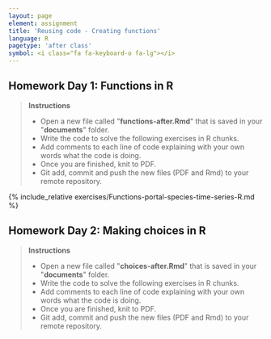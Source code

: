 ```yaml
---
layout: page
element: assignment
title: 'Reusing code - Creating functions'
language: R
pagetype: 'after class'
symbol: <i class="fa fa-keyboard-o fa-lg"></i>
---
```


## Homework Day 1: Functions in R

<!-- Challenges from https://datacarpentry.org/semester-biology/assignments/r-functions/ -->

> **Instructions**
> - Open a new file called "**functions-after.Rmd**" that is saved in your "**documents**" folder.
> - Write the code to solve the following exercises in R chunks.
> - Add comments to each line of code explaining with your own words what the code is doing.
> - Once you are finished, knit to PDF.
> - Git add, commit and push the new files (PDF and Rmd) to your remote repository.
>

{% include_relative exercises/Functions-portal-species-time-series-R.md %}


## Homework Day 2: Making choices in R

<!-- Optional exercises from : https://datacarpentry.org/semester-biology/assignments/R-conditionals/ -->
<!-- Challenges from https://datacarpentry.org/semester-biology/assignments/r-functions/ -->

> **Instructions**
> - Open a new file called "**choices-after.Rmd**" that is saved in your "**documents**" folder.
> - Write the code to solve the following exercises in R chunks.
> - Add comments to each line of code explaining with your own words what the code is doing.
> - Once you are finished, knit to PDF.
> - Git add, commit and push the new files (PDF and Rmd) to your remote repository.
